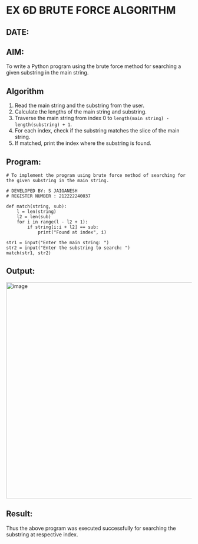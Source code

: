# EX 6D BRUTE FORCE ALGORITHM  
## DATE:  

## AIM:  
To write a Python program using the brute force method for searching a given substring in the main string.

## Algorithm  
1. Read the main string and the substring from the user.  
2. Calculate the lengths of the main string and substring.  
3. Traverse the main string from index 0 to `length(main string) - length(substring) + 1`.  
4. For each index, check if the substring matches the slice of the main string.  
5. If matched, print the index where the substring is found.  

## Program:
```
# To implement the program using brute force method of searching for the given substring in the main string.

# DEVELOPED BY: S JAIGANESH
# REGISTER NUMBER : 212222240037

def match(string, sub):
    l = len(string)
    l2 = len(sub)
    for i in range(l - l2 + 1):
        if string[i:i + l2] == sub:
            print("Found at index", i)

str1 = input("Enter the main string: ")
str2 = input("Enter the substring to search: ")
match(str1, str2)
```

## Output:
<img width="585" alt="image" src="https://github.com/user-attachments/assets/6e36112c-c8e3-4873-9c2d-061355914bca" />

## Result:
Thus the above program was executed successfully for searching the substring at respective index.
